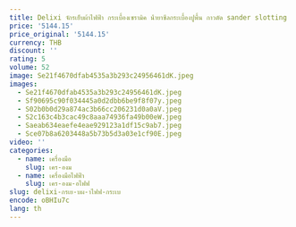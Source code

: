 ```yaml
---
title: Delixi จักรเย็บผ้าไฟฟ้า กระเบื้องเซรามิค น้ํายาซีลกระเบื้องปูพื้น กาวตัด sander slotting เครื่องมือทําความสะอาดเครื่อง
price: '5144.15'
price_original: '5144.15'
currency: THB
discount: ''
rating: 5
volume: 52
image: Se21f4670dfab4535a3b293c24956461dK.jpeg
images:
  - Se21f4670dfab4535a3b293c24956461dK.jpeg
  - Sf90695c90f034445a0d2dbb6be9f8f07y.jpeg
  - S02b0b0d29a874ac3b66cc206231d0a0aV.jpeg
  - S2c163c4b3cac49c8aaa74936fa49b00eW.jpeg
  - Saeab634eaefe4eae929123a1df15c9ab7.jpeg
  - Sce07b8a6203448a5b73b5d3a03e1cf90E.jpeg
video: ''
categories:
  - name: เครื่องมือ
    slug: เคร-องม
  - name: เครื่องมือไฟฟ้า
    slug: เคร-องม-อไฟฟ
slug: delixi-กรเย-บผ-าไฟฟ-กระเบ
encode: oBHIu7c
lang: th
---
```

  